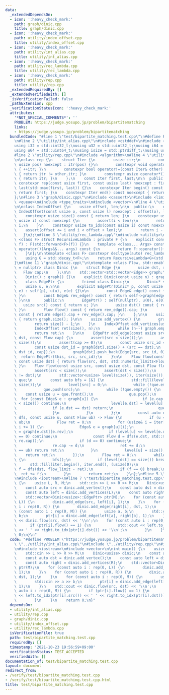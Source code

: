 ```yaml
---
data:
  _extendedDependsOn:
  - icon: ':heavy_check_mark:'
    path: graph/dinic.cpp
    title: graph/dinic.cpp
  - icon: ':heavy_check_mark:'
    path: utility/index_offset.cpp
    title: utility/index_offset.cpp
  - icon: ':heavy_check_mark:'
    path: utility/int_alias.cpp
    title: utility/int_alias.cpp
  - icon: ':heavy_check_mark:'
    path: utility/rec_lambda.cpp
    title: utility/rec_lambda.cpp
  - icon: ':heavy_check_mark:'
    path: utility/rep.cpp
    title: utility/rep.cpp
  _extendedRequiredBy: []
  _extendedVerifiedWith: []
  _isVerificationFailed: false
  _pathExtension: cpp
  _verificationStatusIcon: ':heavy_check_mark:'
  attributes:
    '*NOT_SPECIAL_COMMENTS*': ''
    PROBLEM: https://judge.yosupo.jp/problem/bipartitematching
    links:
    - https://judge.yosupo.jp/problem/bipartitematching
  bundledCode: "#line 1 \"test/bipartite_matching.test.cpp\"\n#define PROBLEM \"https://judge.yosupo.jp/problem/bipartitematching\"\
    \n#line 2 \"utility/int_alias.cpp\"\n#include <cstddef>\n#include <cstdint>\n\n\
    using i32 = std::int32_t;\nusing u32 = std::uint32_t;\nusing i64 = std::int64_t;\n\
    using u64 = std::uint64_t;\nusing isize = std::ptrdiff_t;\nusing usize = std::size_t;\n\
    #line 2 \"utility/rep.cpp\"\n#include <algorithm>\n#line 4 \"utility/rep.cpp\"\
    \n\nclass rep {\n    struct Iter {\n        usize itr;\n        constexpr Iter(const\
    \ usize pos) noexcept : itr(pos) {}\n        constexpr void operator++() noexcept\
    \ { ++itr; }\n        constexpr bool operator!=(const Iter& other) const noexcept\
    \ { return itr != other.itr; }\n        constexpr usize operator*() const noexcept\
    \ { return itr; }\n    };\n    const Iter first, last;\n\n  public:\n    explicit\
    \ constexpr rep(const usize first, const usize last) noexcept : first(first),\
    \ last(std::max(first, last)) {}\n    constexpr Iter begin() const noexcept {\
    \ return first; }\n    constexpr Iter end() const noexcept { return last; }\n\
    };\n#line 3 \"graph/dinic.cpp\"\n#include <cassert>\n#include <limits>\n#include\
    \ <queue>\n#include <type_traits>\n#include <vector>\n#line 4 \"utility/index_offset.cpp\"\
    \n\nclass IndexOffset {\n    usize offset, len;\n\n  public:\n    explicit constexpr\
    \ IndexOffset(const usize o, const usize l) noexcept : offset(o), len(l) {}\n\
    \    constexpr usize size() const { return len; }\n    constexpr usize operator[](const\
    \ usize i) const noexcept {\n        assert(i < len);\n        return offset +\
    \ i;\n    }\n    constexpr usize to_idx(const usize i) const noexcept {\n    \
    \    assert(offset <= i and i < offset + len);\n        return i - offset;\n \
    \   }\n};\n#line 3 \"utility/rec_lambda.cpp\"\n#include <utility>\n\ntemplate\
    \ <class F> struct RecursiveLambda : private F {\n    explicit constexpr RecursiveLambda(F&&\
    \ f) : F(std::forward<F>(f)) {}\n    template <class... Args> constexpr decltype(auto)\
    \ operator()(Args&&... args) const {\n        return F::operator()(*this, std::forward<Args>(args)...);\n\
    \    }\n};\n\ntemplate <class F> constexpr decltype(auto) rec_lambda(F&& f) {\n\
    \    using G = std::decay_t<F>;\n    return RecursiveLambda<G>(std::forward<G>(f));\n\
    }\n#line 11 \"graph/dinic.cpp\"\n\ntemplate <class Flow, std::enable_if_t<std::is_integral_v<Flow>>*\
    \ = nullptr> class Dinic {\n    struct Edge {\n        usize dst, rev;\n     \
    \   Flow cap;\n    };\n\n    std::vector<std::vector<Edge>> graph;\n\n  public:\n\
    \    Dinic() : graph() {}\n    explicit Dinic(const usize n) : graph(n) {}\n\n\
    \    class EdgePtr {\n        friend class Dinic;\n        Dinic* self;\n    \
    \    usize u, e;\n\n        explicit EdgePtr(Dinic* p, const usize u, const usize\
    \ e) : self(p), u(u), e(e) {}\n\n        const Edge& edge() const { return self->graph[u][e];\
    \ }\n        const Edge& rev_edge() const { return self->graph[edge().dst][edge().rev];\
    \ }\n\n      public:\n        EdgePtr() : self(nullptr), u(0), e(0) {}\n     \
    \   usize src() const { return u; }\n        usize dst() const { return edge().dst;\
    \ }\n        Flow flow() const { return rev_edge().cap; }\n        Flow cap()\
    \ const { return edge().cap + rev_edge().cap; }\n    };\n\n    usize size() const\
    \ { return graph.size(); }\n\n    usize add_vertex() {\n        graph.emplace_back();\n\
    \        return size() - 1;\n    }\n    IndexOffset add_vertices(usize n) {\n\
    \        IndexOffset ret(size(), n);\n        while (n--) graph.emplace_back();\n\
    \        return ret;\n    }\n\n    EdgePtr add_edge(const usize src, const usize\
    \ dst, const Flow cap) {\n        assert(src < size());\n        assert(dst <\
    \ size());\n        assert(cap >= 0);\n        const usize src_id = graph[src].size();\n\
    \        const usize dst_id = graph[dst].size() + (src == dst);\n        graph[src].push_back(Edge{dst,\
    \ dst_id, cap});\n        graph[dst].push_back(Edge{src, src_id, 0});\n      \
    \  return EdgePtr(this, src, src_id);\n    }\n\n    Flow flow(const usize src,\
    \ const usize dst) { return flow(src, dst, std::numeric_limits<Flow>::max());\
    \ }\n    Flow flow(const usize src, const usize dst, const Flow flow_limit) {\n\
    \        assert(src < size());\n        assert(dst < size());\n        assert(src\
    \ != dst);\n        std::vector<usize> level(size()), iter(size());\n        std::queue<usize>\
    \ que;\n        const auto bfs = [&] {\n            std::fill(level.begin(), level.end(),\
    \ size());\n            level[src] = 0;\n            while (!que.empty()) que.pop();\n\
    \            que.push(src);\n            while (!que.empty()) {\n            \
    \    const usize u = que.front();\n                que.pop();\n              \
    \  for (const Edge& e : graph[u]) {\n                    if (e.cap == 0 or level[e.dst]\
    \ < size()) continue;\n                    level[e.dst] = level[u] + 1;\n    \
    \                if (e.dst == dst) return;\n                    que.push(e.dst);\n\
    \                }\n            }\n        };\n        const auto dfs = rec_lambda([&](auto&&\
    \ dfs, const usize u, const Flow ub) -> Flow {\n            if (u == src) return\
    \ ub;\n            Flow ret = 0;\n            for (usize& i = iter[u]; i < graph[u].size();\
    \ i += 1) {\n                Edge& e = graph[u][i];\n                Edge& re\
    \ = graph[e.dst][e.rev];\n                if (level[u] <= level[e.dst] or re.cap\
    \ == 0) continue;\n                const Flow d = dfs(e.dst, std::min(ub - ret,\
    \ re.cap));\n                if (d == 0) continue;\n                e.cap += d;\n\
    \                re.cap -= d;\n                ret += d;\n                if (ret\
    \ == ub) return ret;\n            }\n            level[u] = size();\n        \
    \    return ret;\n        });\n        Flow ret = 0;\n        while (ret < flow_limit)\
    \ {\n            bfs();\n            if (level[dst] == size()) break;\n      \
    \      std::fill(iter.begin(), iter.end(), (usize)0);\n            const Flow\
    \ f = dfs(dst, flow_limit - ret);\n            if (f == 0) break;\n          \
    \  ret += f;\n        }\n        return ret;\n    }\n};\n#line 5 \"test/bipartite_matching.test.cpp\"\
    \n#include <iostream>\n#line 7 \"test/bipartite_matching.test.cpp\"\n\nint main()\
    \ {\n    usize L, R, M;\n    std::cin >> L >> R >> M;\n    Dinic<usize> dinic;\n\
    \    const auto src = dinic.add_vertex();\n    const auto dst = dinic.add_vertex();\n\
    \    const auto left = dinic.add_vertices(L);\n    const auto right = dinic.add_vertices(R);\n\
    \    std::vector<Dinic<usize>::EdgePtr> ptr(M);\n    for (const auto i : rep(0,\
    \ L)) {\n        dinic.add_edge(src, left[i], 1);\n    }\n    for (const auto\
    \ i : rep(0, R)) {\n        dinic.add_edge(right[i], dst, 1);\n    }\n    for\
    \ (const auto i : rep(0, M)) {\n        usize a, b;\n        std::cin >> a >>\
    \ b;\n        ptr[i] = dinic.add_edge(left[a], right[b], 1);\n    }\n    std::cout\
    \ << dinic.flow(src, dst) << '\\n';\n    for (const auto i : rep(0, M)) {\n  \
    \      if (ptr[i].flow() == 1) {\n            std::cout << left.to_idx(ptr[i].src())\
    \ << ' ' << right.to_idx(ptr[i].dst()) << '\\n';\n        }\n    }\n    return\
    \ 0;\n}\n"
  code: "#define PROBLEM \"https://judge.yosupo.jp/problem/bipartitematching\"\n#include\
    \ \"../utility/int_alias.cpp\"\n#include \"../utility/rep.cpp\"\n#include \"../graph/dinic.cpp\"\
    \n#include <iostream>\n#include <vector>\n\nint main() {\n    usize L, R, M;\n\
    \    std::cin >> L >> R >> M;\n    Dinic<usize> dinic;\n    const auto src = dinic.add_vertex();\n\
    \    const auto dst = dinic.add_vertex();\n    const auto left = dinic.add_vertices(L);\n\
    \    const auto right = dinic.add_vertices(R);\n    std::vector<Dinic<usize>::EdgePtr>\
    \ ptr(M);\n    for (const auto i : rep(0, L)) {\n        dinic.add_edge(src, left[i],\
    \ 1);\n    }\n    for (const auto i : rep(0, R)) {\n        dinic.add_edge(right[i],\
    \ dst, 1);\n    }\n    for (const auto i : rep(0, M)) {\n        usize a, b;\n\
    \        std::cin >> a >> b;\n        ptr[i] = dinic.add_edge(left[a], right[b],\
    \ 1);\n    }\n    std::cout << dinic.flow(src, dst) << '\\n';\n    for (const\
    \ auto i : rep(0, M)) {\n        if (ptr[i].flow() == 1) {\n            std::cout\
    \ << left.to_idx(ptr[i].src()) << ' ' << right.to_idx(ptr[i].dst()) << '\\n';\n\
    \        }\n    }\n    return 0;\n}"
  dependsOn:
  - utility/int_alias.cpp
  - utility/rep.cpp
  - graph/dinic.cpp
  - utility/index_offset.cpp
  - utility/rec_lambda.cpp
  isVerificationFile: true
  path: test/bipartite_matching.test.cpp
  requiredBy: []
  timestamp: '2021-10-23 19:56:59+09:00'
  verificationStatus: TEST_ACCEPTED
  verifiedWith: []
documentation_of: test/bipartite_matching.test.cpp
layout: document
redirect_from:
- /verify/test/bipartite_matching.test.cpp
- /verify/test/bipartite_matching.test.cpp.html
title: test/bipartite_matching.test.cpp
---
```


